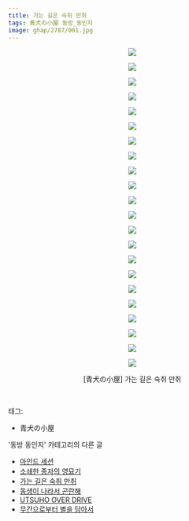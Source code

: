 ```yaml
---
title: 가는 길은 숙취 만취
tags: 青犬の小屋 동방_동인지
image: ghap/2787/001.jpg
---
```

<div class="article">
<p style="text-align: center; clear: none; float: none;"><img src="{{ site.nasurl }}/ghap/2787/001.jpg"/></p>
<p style="text-align: center; clear: none; float: none;"><img src="{{ site.nasurl }}/ghap/2787/002.jpg"/></p>
<p style="text-align: center; clear: none; float: none;"><img src="{{ site.nasurl }}/ghap/2787/003.jpg"/></p>
<p style="text-align: center; clear: none; float: none;"><img src="{{ site.nasurl }}/ghap/2787/004.jpg"/></p>
<p style="text-align: center; clear: none; float: none;"><img src="{{ site.nasurl }}/ghap/2787/005.jpg"/></p>
<p style="text-align: center; clear: none; float: none;"><img src="{{ site.nasurl }}/ghap/2787/006.jpg"/></p>
<p style="text-align: center; clear: none; float: none;"><img src="{{ site.nasurl }}/ghap/2787/007.jpg"/></p>
<p style="text-align: center; clear: none; float: none;"><img src="{{ site.nasurl }}/ghap/2787/008.jpg"/></p>
<p style="text-align: center; clear: none; float: none;"><img src="{{ site.nasurl }}/ghap/2787/009.jpg"/></p>
<p style="text-align: center; clear: none; float: none;"><img src="{{ site.nasurl }}/ghap/2787/010.jpg"/></p>
<p style="text-align: center; clear: none; float: none;"><img src="{{ site.nasurl }}/ghap/2787/011.jpg"/></p>
<p style="text-align: center; clear: none; float: none;"><img src="{{ site.nasurl }}/ghap/2787/012.jpg"/></p>
<p style="text-align: center; clear: none; float: none;"><img src="{{ site.nasurl }}/ghap/2787/013.jpg"/></p>
<p style="text-align: center; clear: none; float: none;"><img src="{{ site.nasurl }}/ghap/2787/014.jpg"/></p>
<p style="text-align: center; clear: none; float: none;"><img src="{{ site.nasurl }}/ghap/2787/015.jpg"/></p>
<p style="text-align: center; clear: none; float: none;"><img src="{{ site.nasurl }}/ghap/2787/016.jpg"/></p>
<p style="text-align: center; clear: none; float: none;"><img src="{{ site.nasurl }}/ghap/2787/017.jpg"/></p>
<p style="text-align: center; clear: none; float: none;"><img src="{{ site.nasurl }}/ghap/2787/018.jpg"/></p>
<p style="text-align: center; clear: none; float: none;"><img src="{{ site.nasurl }}/ghap/2787/019.jpg"/></p>
<p style="text-align: center; clear: none; float: none;"><img src="{{ site.nasurl }}/ghap/2787/020.jpg"/></p>
<p style="text-align: center; clear: none; float: none;"><img src="{{ site.nasurl }}/ghap/2787/021.jpg"/></p>
<p style="text-align: center; clear: none; float: none;"><img src="{{ site.nasurl }}/ghap/2787/022.jpg"/></p>
<p style="text-align: center; clear: none; float: none;">[青犬の小屋] 가는 길은 숙취 만취</p>
<p><br/></p>
</div><div class="tagTrail">
<p>태그: </p>
<ul>
<li>青犬の小屋</li>
</ul>
</div><div class="another">
<p>'동방 동인지' 카테고리의 다른 글</p>
<ul>
<li><a href="/2016-11-29-ghap_2789">마인드 세션</a></li>
<li><a href="/2016-11-29-ghap_2788">소쇄한 종자의 영묘기</a></li>
<li><a href="/2016-11-29-ghap_2787">가는 길은 숙취 만취</a></li>
<li><a href="/2016-11-28-ghap_2786">동생이 나라서 곤란해</a></li>
<li><a href="/2016-11-28-ghap_2785">UTSUHO OVER DRIVE</a></li>
<li><a href="/2016-11-28-ghap_2784">무간으로부터 별을 담아서</a></li>
</ul>
</div><div class="cb_module cb_fluid">
<div class="cb_wrt cb_profile">
</div><!-- commentList close -->
</div>